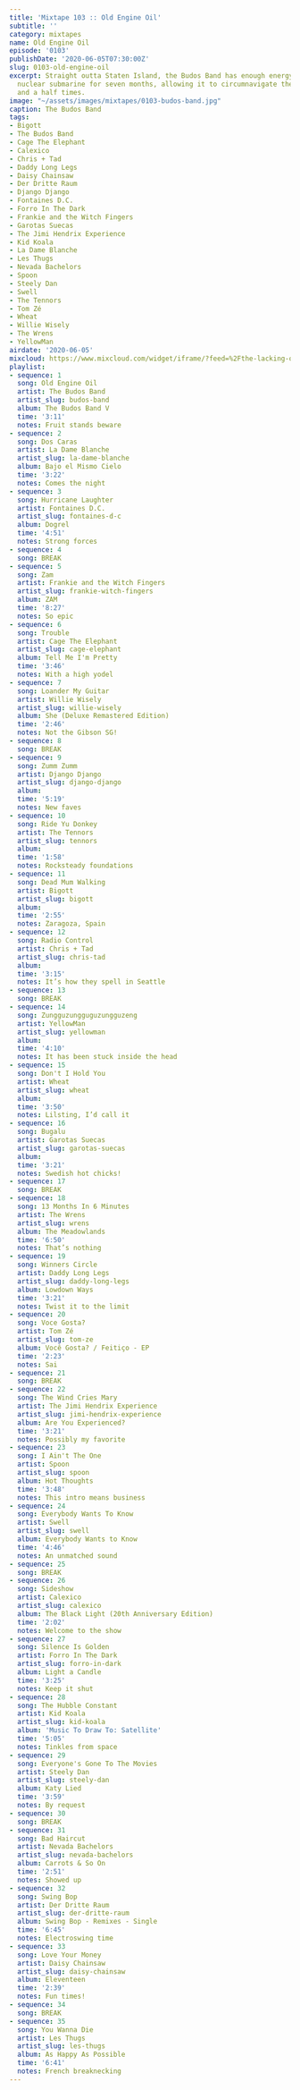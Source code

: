 ```yaml
---
title: 'Mixtape 103 :: Old Engine Oil'
subtitle: ''
category: mixtapes
name: Old Engine Oil
episode: '0103'
publishDate: '2020-06-05T07:30:00Z'
slug: 0103-old-engine-oil
excerpt: Straight outta Staten Island, the Budos Band has enough energy to power a
  nuclear submarine for seven months, allowing it to circumnavigate the globe three
  and a half times.
image: "~/assets/images/mixtapes/0103-budos-band.jpg"
caption: The Budos Band
tags:
- Bigott
- The Budos Band
- Cage The Elephant
- Calexico
- Chris + Tad
- Daddy Long Legs
- Daisy Chainsaw
- Der Dritte Raum
- Django Django
- Fontaines D.C.
- Forro In The Dark
- Frankie and the Witch Fingers
- Garotas Suecas
- The Jimi Hendrix Experience
- Kid Koala
- La Dame Blanche
- Les Thugs
- Nevada Bachelors
- Spoon
- Steely Dan
- Swell
- The Tennors
- Tom Zé
- Wheat
- Willie Wisely
- The Wrens
- YellowMan
airdate: '2020-06-05'
mixcloud: https://www.mixcloud.com/widget/iframe/?feed=%2Fthe-lacking-org%2Fph9qlp-103-old-engine-oil%2F&hide_artwork=1&hide_cover=1
playlist:
- sequence: 1
  song: Old Engine Oil
  artist: The Budos Band
  artist_slug: budos-band
  album: The Budos Band V
  time: '3:11'
  notes: Fruit stands beware
- sequence: 2
  song: Dos Caras
  artist: La Dame Blanche
  artist_slug: la-dame-blanche
  album: Bajo el Mismo Cielo
  time: '3:22'
  notes: Comes the night
- sequence: 3
  song: Hurricane Laughter
  artist: Fontaines D.C.
  artist_slug: fontaines-d-c
  album: Dogrel
  time: '4:51'
  notes: Strong forces
- sequence: 4
  song: BREAK
- sequence: 5
  song: Zam
  artist: Frankie and the Witch Fingers
  artist_slug: frankie-witch-fingers
  album: ZAM
  time: '8:27'
  notes: So epic
- sequence: 6
  song: Trouble
  artist: Cage The Elephant
  artist_slug: cage-elephant
  album: Tell Me I'm Pretty
  time: '3:46'
  notes: With a high yodel
- sequence: 7
  song: Loander My Guitar
  artist: Willie Wisely
  artist_slug: willie-wisely
  album: She (Deluxe Remastered Edition)
  time: '2:46'
  notes: Not the Gibson SG!
- sequence: 8
  song: BREAK
- sequence: 9
  song: Zumm Zumm
  artist: Django Django
  artist_slug: django-django
  album:
  time: '5:19'
  notes: New faves
- sequence: 10
  song: Ride Yu Donkey
  artist: The Tennors
  artist_slug: tennors
  album:
  time: '1:58'
  notes: Rocksteady foundations
- sequence: 11
  song: Dead Mum Walking
  artist: Bigott
  artist_slug: bigott
  album:
  time: '2:55'
  notes: Zaragoza, Spain
- sequence: 12
  song: Radio Control
  artist: Chris + Tad
  artist_slug: chris-tad
  album:
  time: '3:15'
  notes: It’s how they spell in Seattle
- sequence: 13
  song: BREAK
- sequence: 14
  song: Zungguzungguguzungguzeng
  artist: YellowMan
  artist_slug: yellowman
  album:
  time: '4:10'
  notes: It has been stuck inside the head
- sequence: 15
  song: Don't I Hold You
  artist: Wheat
  artist_slug: wheat
  album:
  time: '3:50'
  notes: Lilsting, I’d call it
- sequence: 16
  song: Bugalu
  artist: Garotas Suecas
  artist_slug: garotas-suecas
  album:
  time: '3:21'
  notes: Swedish hot chicks!
- sequence: 17
  song: BREAK
- sequence: 18
  song: 13 Months In 6 Minutes
  artist: The Wrens
  artist_slug: wrens
  album: The Meadowlands
  time: '6:50'
  notes: That’s nothing
- sequence: 19
  song: Winners Circle
  artist: Daddy Long Legs
  artist_slug: daddy-long-legs
  album: Lowdown Ways
  time: '3:21'
  notes: Twist it to the limit
- sequence: 20
  song: Voce Gosta?
  artist: Tom Zé
  artist_slug: tom-ze
  album: Você Gosta? / Feitiço - EP
  time: '2:23'
  notes: Sai
- sequence: 21
  song: BREAK
- sequence: 22
  song: The Wind Cries Mary
  artist: The Jimi Hendrix Experience
  artist_slug: jimi-hendrix-experience
  album: Are You Experienced?
  time: '3:21'
  notes: Possibly my favorite
- sequence: 23
  song: I Ain't The One
  artist: Spoon
  artist_slug: spoon
  album: Hot Thoughts
  time: '3:48'
  notes: This intro means business
- sequence: 24
  song: Everybody Wants To Know
  artist: Swell
  artist_slug: swell
  album: Everybody Wants to Know
  time: '4:46'
  notes: An unmatched sound
- sequence: 25
  song: BREAK
- sequence: 26
  song: Sideshow
  artist: Calexico
  artist_slug: calexico
  album: The Black Light (20th Anniversary Edition)
  time: '2:02'
  notes: Welcome to the show
- sequence: 27
  song: Silence Is Golden
  artist: Forro In The Dark
  artist_slug: forro-in-dark
  album: Light a Candle
  time: '3:25'
  notes: Keep it shut
- sequence: 28
  song: The Hubble Constant
  artist: Kid Koala
  artist_slug: kid-koala
  album: 'Music To Draw To: Satellite'
  time: '5:05'
  notes: Tinkles from space
- sequence: 29
  song: Everyone's Gone To The Movies
  artist: Steely Dan
  artist_slug: steely-dan
  album: Katy Lied
  time: '3:59'
  notes: By request
- sequence: 30
  song: BREAK
- sequence: 31
  song: Bad Haircut
  artist: Nevada Bachelors
  artist_slug: nevada-bachelors
  album: Carrots & So On
  time: '2:51'
  notes: Showed up
- sequence: 32
  song: Swing Bop
  artist: Der Dritte Raum
  artist_slug: der-dritte-raum
  album: Swing Bop - Remixes - Single
  time: '6:45'
  notes: Electroswing time
- sequence: 33
  song: Love Your Money
  artist: Daisy Chainsaw
  artist_slug: daisy-chainsaw
  album: Eleventeen
  time: '2:39'
  notes: Fun times!
- sequence: 34
  song: BREAK
- sequence: 35
  song: You Wanna Die
  artist: Les Thugs
  artist_slug: les-thugs
  album: As Happy As Possible
  time: '6:41'
  notes: French breaknecking
---
```


